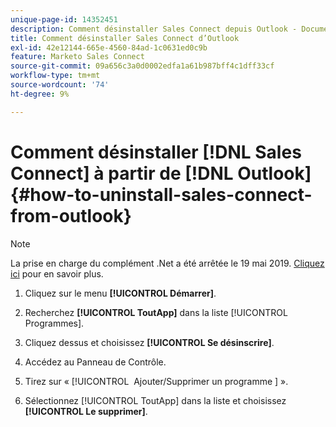```yaml
---
unique-page-id: 14352451
description: Comment désinstaller Sales Connect depuis Outlook - Documents Marketo - Documentation du produit
title: Comment désinstaller Sales Connect d’Outlook
exl-id: 42e12144-665e-4560-84ad-1c0631ed0c9b
feature: Marketo Sales Connect
source-git-commit: 09a656c3a0d0002edfa1a61b987bff4c1dff33cf
workflow-type: tm+mt
source-wordcount: '74'
ht-degree: 9%

---
```


# Comment désinstaller [!DNL Sales Connect] à partir de [!DNL Outlook] {#how-to-uninstall-sales-connect-from-outlook}

>[!NOTE]
>
>La prise en charge du complément .Net a été arrêtée le 19 mai 2019. [Cliquez ici](https://nation.marketo.com/docs/DOC-7028-end-of-life-outlook-net-add-in-for-toutappmarketo-sales-connect) pour en savoir plus.

1. Cliquez sur le menu **[!UICONTROL Démarrer]**.

1. Recherchez **[!UICONTROL ToutApp]** dans la liste [!UICONTROL Programmes].

1. Cliquez dessus et choisissez **[!UICONTROL Se désinscrire]**.

1. Accédez au Panneau de Contrôle.

1. Tirez sur « [!UICONTROL &#x200B; Ajouter/Supprimer un programme &#x200B;] ».

1. Sélectionnez [!UICONTROL ToutApp] dans la liste et choisissez **[!UICONTROL Le supprimer]**.
